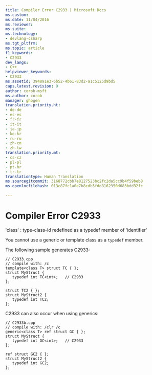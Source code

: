 ```yaml
---
title: Compiler Error C2933 | Microsoft Docs
ms.custom: 
ms.date: 11/04/2016
ms.reviewer: 
ms.suite: 
ms.technology:
- devlang-csharp
ms.tgt_pltfrm: 
ms.topic: article
f1_keywords:
- C2933
dev_langs:
- C++
helpviewer_keywords:
- C2933
ms.assetid: 394891e3-6b52-4b61-83d2-a1c5125d9bd5
caps.latest.revision: 9
author: corob-msft
ms.author: corob
manager: ghogen
translation.priority.ht:
- de-de
- es-es
- fr-fr
- it-it
- ja-jp
- ko-kr
- ru-ru
- zh-cn
- zh-tw
translation.priority.mt:
- cs-cz
- pl-pl
- pt-br
- tr-tr
translationtype: Human Translation
ms.sourcegitcommit: 3168772cbb7e8127523bc2fc2da5cc9b4f59beb8
ms.openlocfilehash: 013c87fc1a0e7b8cdb5fdd8162350d683bdd32fc

---
```

# Compiler Error C2933
'class' : type-class-id redefined as a typedef member of 'identifier'  
  
 You cannot use a generic or template class as a `typedef` member.  
  
 The following sample generates C2933:  
  
```  
// C2933.cpp  
// compile with: /c  
template<class T> struct TC { };   
struct MyStruct {  
   typedef int TC<int>;   // C2933  
};  
  
struct TC2 { };   
struct MyStruct2 {  
   typedef int TC2;  
};  
```  
  
 C2933 can also occur when using generics:  
  
```  
// C2933b.cpp  
// compile with: /clr /c  
generic<class T> ref struct GC { };  
struct MyStruct {  
   typedef int GC<int>;   // C2933  
};  
  
ref struct GC2 { };  
struct MyStruct2 {  
   typedef int GC2;  
};  
```


<!--HONumber=Jan17_HO1-->



